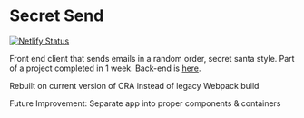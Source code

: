 # Secret Send

[![Netlify Status](https://api.netlify.com/api/v1/badges/ec6ea5f6-6113-48dc-9e97-965855f41cd3/deploy-status)](https://app.netlify.com/sites/secretsend/deploys)

Front end client that sends emails in a random order, secret santa style.
Part of a project completed in 1 week. Back-end is [here](https://github.com/MugishaU/RoundRobin).

Rebuilt on current version of CRA instead of legacy Webpack build

Future Improvement: Separate app into proper components & containers
